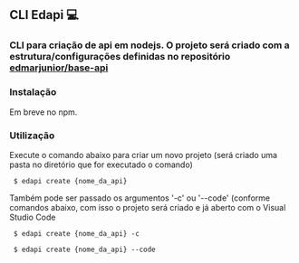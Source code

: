 ## CLI Edapi :computer:

### CLI para criação de api em nodejs. O projeto será criado com a estrutura/configurações definidas no repositório <a href="https://github.com/edmarjunior/base-api">edmarjunior/base-api</a>

### Instalação
Em breve no npm.

### Utilização
Execute o comando abaixo para criar um novo projeto (será criado uma pasta no diretório que for executado o comando)
```
 $ edapi create {nome_da_api}
```
Também pode ser passado os argumentos '-c' ou '--code' (conforme comandos abaixo, com isso o projeto será criado e já aberto com o Visual Studio Code
```
 $ edapi create {nome_da_api} -c
```
```
 $ edapi create {nome_da_api} --code
```
